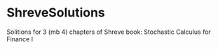 # ShreveSolutions
Solitions for 3 (mb 4) chapters of Shreve book: Stochastic Calculus for Finance I
